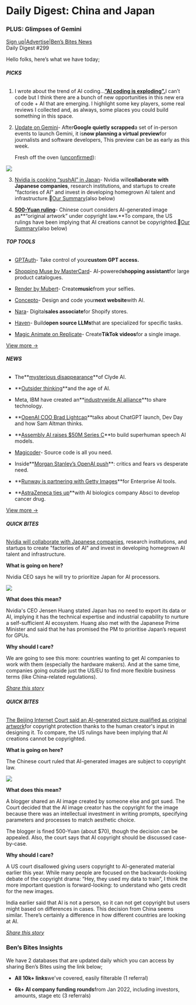 # Daily Digest: China and Japan

### PLUS: Glimpses of Gemini

[Sign up](https://www.bensbites.co/?utm_source=bensbites\&utm_medium=referral\&utm_campaign=daily-digest-china-and-japan)|[Advertise](https://sponsor.bensbites.co/?utm_source=bensbites\&utm_medium=referral\&utm_campaign=daily-digest-china-and-japan)|[Ben’s Bites News](https://news.bensbites.co/?utm_source=bensbites\&utm_medium=referral\&utm_campaign=daily-digest-china-and-japan)\
Daily Digest #299

Hello folks, here’s what we have today;

###### **PICKS**

1. I wrote about the trend of AI coding…[**”AI coding is exploding”.**](https://bensbites.beehiiv.com/p/ai-coding-exploding)I can’t code but I think there are a bunch of new opportunities in this new era of code + AI that are emerging. I highlight some key players, some real reviews I collected and, as always, some places you could build something in this space.

2. [Update on Gemini](https://www.theinformation.com/articles/google-postpones-big-ai-launch-as-openai-zooms-ahead?utm_source=bensbites\&utm_medium=referral\&utm_campaign=daily-digest-china-and-japan)- After**Google quietly scrapped**a set of in-person events to launch Gemini, it is**now planning a virtual preview**for journalists and software developers, This preview can be as early as this week.

   Fresh off the oven ([unconfirmed](https://twitter.com/blader/status/1731971751561593232?utm_source=bensbites\&utm_medium=referral\&utm_campaign=daily-digest-china-and-japan)):

![](https://media.beehiiv.com/cdn-cgi/image/fit=scale-down,format=auto,onerror=redirect,quality=80/uploads/asset/file/8f9a4b9a-744f-4d26-a3a6-1442923847c5/image.png?t=1701773262)

3. [Nvidia is cooking “sushAI” in Japan](https://www.japantimes.co.jp/business/2023/12/04/nvidia-japan-ai-processors-priority/?utm_source=bensbites\&utm_medium=referral\&utm_campaign=daily-digest-china-and-japan)- Nvidia will**collaborate with Japanese companies**, research institutions, and startups to create "factories of AI" and invest in developing homegrown AI talent and infrastructure.🍿[Our Summary](https://bensbites.beehiiv.com/p/nvidia-cooking-sushai-japan)(also below)

4. **[500-Yuan ruling](https://www.scmp.com/tech/tech-trends/article/3243570/beijing-courts-ruling-ai-generated-content-can-be-covered-copyright-eschews-us-stand-far-reaching?utm_source=bensbites\&utm_medium=referral\&utm_campaign=daily-digest-china-and-japan)**- Chinese court considers AI-generated image as\*\*“original artwork” under copyright law.\*\*To compare, the US rulings have been implying that AI creations cannot be copyrighted.🍿[Our Summary](https://bensbites.beehiiv.com/p/china-allows-copyright-ai-images)(also below)

###### **TOP TOOLS**

- [GPTAuth](https://www.gptauth.app/?utm_source=bensbites\&utm_medium=referral\&utm_campaign=daily-digest-china-and-japan)- Take control of your**custom GPT access.**

- [Shopping Muse by MasterCard](https://www.dynamicyield.com/shopping-muse?utm_source=bensbites\&utm_medium=referral\&utm_campaign=daily-digest-china-and-japan)- AI-powered**shopping assistant**for large product catalogues.

- [Render by Mubert](https://mubert.com/render?utm_source=bensbites\&utm_medium=referral\&utm_campaign=daily-digest-china-and-japan)- Create**music**from your selfies.

- [Concepto](https://concepto-docs.vercel.app/?utm_source=bensbites\&utm_medium=referral\&utm_campaign=daily-digest-china-and-japan)- Design and code your**next website**with AI.

- [Nara](https://trynara.com/?utm_source=bensbites\&utm_medium=referral\&utm_campaign=daily-digest-china-and-japan)- Digital**sales associate**for Shopify stores.

- [Haven](https://haven.run/?utm_source=bensbites\&utm_medium=referral\&utm_campaign=daily-digest-china-and-japan)- Build**open source LLMs**that are specialized for specific tasks.

- [Magic Animate on Replicate](https://replicate.com/lucataco/magic-animate?utm_source=bensbites\&utm_medium=referral\&utm_campaign=daily-digest-china-and-japan)- Create**TikTok videos**for a single image.

[View more →](https://news.bensbites.co/tags/show?utm_source=bensbites\&utm_medium=referral\&utm_campaign=daily-digest-china-and-japan)

###### **NEWS**

- The\*\*[mysterious disappearance](https://subo.ai/blog/discord-survey-clyde-mysterious-disappearance/?utm_source=bensbites\&utm_medium=referral\&utm_campaign=daily-digest-china-and-japan)\*\*of Clyde AI.

- \*\*[Outsider thinking](https://www.quantable.com/working/outsider-thinking-and-ai/?utm_source=bensbites\&utm_medium=referral\&utm_campaign=daily-digest-china-and-japan)\*\*and the age of AI.

- Meta, IBM have created an\*\*[industrywide AI alliance](https://www.bloomberg.com/news/articles/2023-12-05/meta-ibm-create-industrywide-ai-alliance-to-share-technology?utm_source=bensbites\&utm_medium=referral\&utm_campaign=daily-digest-china-and-japan)\*\*to share technology.

- \*\*[OpenAI COO Brad Lightcap](https://www.cnbc.com/2023/12/04/openai-coo-brad-lightcap-interview-with-cnbc.html?utm_source=bensbites\&utm_medium=referral\&utm_campaign=daily-digest-china-and-japan)\*\*talks about ChatGPT launch, Dev Day and how Sam Altman thinks.

- \*\*[Assembly AI raises $50M Series C](https://www.assemblyai.com/blog/announcing-our-50m-series-c-to-build-superhuman-speech-ai-models/?utm_source=bensbites\&utm_medium=referral\&utm_campaign=daily-digest-china-and-japan)\*\*to build superhuman speech AI models.

- [Magicoder](https://huggingface.co/papers/2312.02120?utm_source=bensbites\&utm_medium=referral\&utm_campaign=daily-digest-china-and-japan)- Source code is all you need.

- Inside\*\*[Morgan Stanley’s OpenAI push](https://www.theinformation.com/articles/inside-morgan-stanleys-openai-push?utm_source=bensbites\&utm_medium=referral\&utm_campaign=daily-digest-china-and-japan)\*\*: critics and fears vs desperate need.

- \*\*[Runway is partnering with Getty Images](https://runwayml.com/blog/runway-partners-with-getty-images/?utm_source=bensbites\&utm_medium=referral\&utm_campaign=daily-digest-china-and-japan)\*\*for Enterprise AI tools.

- \*\*[AstraZeneca ties up](https://www.ft.com/content/3d8a0ec6-5b04-486f-af2b-15de1486ffaf?utm_source=bensbites\&utm_medium=referral\&utm_campaign=daily-digest-china-and-japan)\*\*with AI biologics company Absci to develop cancer drug.

[View more →](https://news.bensbites.co/tags/news/trending?utm_source=bensbites\&utm_medium=referral\&utm_campaign=daily-digest-china-and-japan)

###### **QUICK BITES**

[Nvidia will collaborate with Japanese companies](https://www.japantimes.co.jp/business/2023/12/04/nvidia-japan-ai-processors-priority/?utm_source=bensbites\&utm_medium=referral\&utm_campaign=daily-digest-china-and-japan), research institutions, and startups to create "factories of AI" and invest in developing homegrown AI talent and infrastructure.

**What is going on here?**

Nvidia CEO says he will try to prioritize Japan for AI processors.

![](https://media.beehiiv.com/cdn-cgi/image/fit=scale-down,format=auto,onerror=redirect,quality=80/uploads/asset/file/7cc3b96a-ae3f-4fdd-9384-6b2df715ce13/image.png?t=1701768969)

**What does this mean?**

Nvidia's CEO Jensen Huang stated Japan has no need to export its data or AI, implying it has the technical expertise and industrial capability to nurture a self-sufficient AI ecosystem. Huang also met with the Japanese Prime Minister and said that he has promised the PM to prioritise Japan’s request for GPUs.

**Why should I care?**

We are going to see this more: countries wanting to get AI companies to work with them (especially the hardware makers). And at the same time, companies going outside just the US/EU to find more flexible business terms (like China-related regulations).

[*Share this story*](https://bensbites.beehiiv.com/p/nvidia-cooking-sushai-japan)

###### **QUICK BITES**

[The Beijing Internet Court said an AI-generated picture qualified as original artwork](https://www.scmp.com/tech/tech-trends/article/3243570/beijing-courts-ruling-ai-generated-content-can-be-covered-copyright-eschews-us-stand-far-reaching?utm_source=bensbites\&utm_medium=referral\&utm_campaign=daily-digest-china-and-japan)for copyright protection thanks to the human creator's input in designing it. To compare, the US rulings have been implying that AI creations cannot be copyrighted.

**What is going on here?**

The Chinese court ruled that AI-generated images are subject to copyright law.

![](https://media.beehiiv.com/cdn-cgi/image/fit=scale-down,format=auto,onerror=redirect,quality=80/uploads/asset/file/d1ee1967-ce3c-4170-8822-39ca7b4dee48/image.png?t=1701771783)

**What does this mean?**

A blogger shared an AI image created by someone else and got sued. The Court decided that the AI image creator has the copyright for the image because there was an intellectual investment in writing prompts, specifying parameters and processes to match aesthetic choice.

The blogger is fined 500-Yuan (about $70), though the decision can be appealed. Also, the court says that AI copyright should be discussed case-by-case.

**Why should I care?**

A US court disallowed giving users copyright to AI-generated material earlier this year. While many people are focused on the backwards-looking debate of the copyright drama: “Hey, they used my data to train”, I think the more important question is forward-looking: to understand who gets credit for the new images.

India earlier said that AI is not a person, so it can not get copyright but users might based on differences in cases. This decision from China seems similar. There’s certainly a difference in how different countries are looking at AI.

[*Share this story*](https://bensbites.beehiiv.com/p/china-allows-copyright-ai-images)

### Ben’s Bites Insights

We have 2 databases that are updated daily which you can access by sharing Ben’s Bites using the link below;

- **All 10k+ links**we’ve covered, easily filterable (1 referral)

- **6k+ AI company funding rounds**from Jan 2022, including investors, amounts, stage etc (3 referrals)
